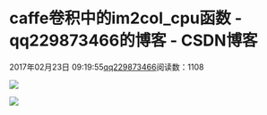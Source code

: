 # caffe卷积中的im2col_cpu函数 - qq229873466的博客 - CSDN博客

2017年02月23日 09:19:55[qq229873466](https://me.csdn.net/qq229873466)阅读数：1108


![](https://img-blog.csdn.net/20170223091855681)

![](https://img-blog.csdn.net/20170223091904923)

